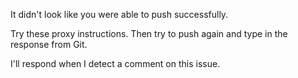 It didn't look like you were able to push successfully.

Try these proxy instructions. Then try to push again and type in the response from Git. 

I'll respond when I detect a comment on this issue. 